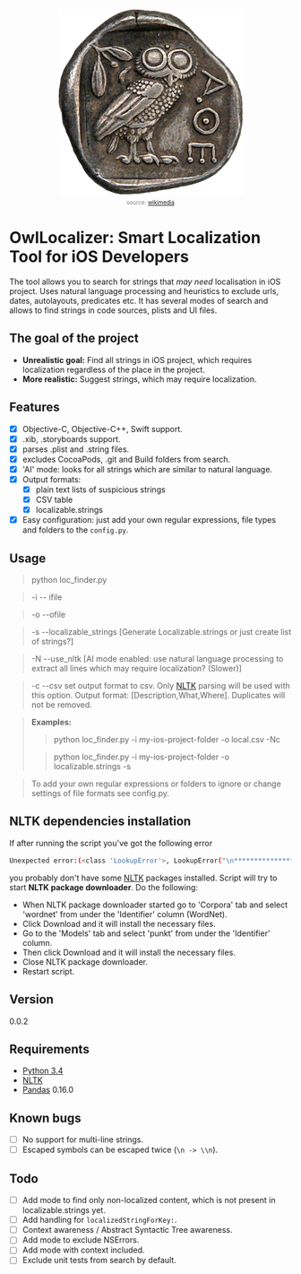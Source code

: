 <p align="center">
<img src="owl.png" alt="OwlLocalizer: Smart Localization Tool for iOS Developers" />
<br><font color="gray" size="-3">source: <a href="https://upload.wikimedia.org/wikipedia/commons/4/4d/Tetradrachm_Athens_450_reverse_CdM_Paris-transparent.png">wikimedia</a></font>
</p>


OwlLocalizer: Smart Localization Tool for iOS Developers
============

The tool allows you to search for strings that *may need* localisation in iOS project. Uses natural language processing and heuristics to exclude urls, dates, autolayouts, predicates etc. It has several modes of search and allows to find strings in code sources, plists and UI files.

## The goal of the project
* **Unrealistic goal:** Find all strings in iOS project, which requires localization regardless of the place in the project.
* **More realistic:** Suggest strings, which may require localization.

## Features
- [x] Objective-C, Objective-C++, Swift support.
- [x] .xib, .storyboards support.
- [x] parses .plist and .string files.
- [x] excludes CocoaPods, .git and Build folders from search.
- [x] 'AI' mode: looks for all strings which are similar to natural language.
- [x] Output formats:
    - [x] plain text lists of suspicious strings
    - [x] CSV table
    - [x] localizable.strings
- [x] Easy configuration: just add your own regular expressions, file types and folders to the ```config.py```.

## Usage


 >python loc_finder.py 

> -i -- ifile <inputfile> 

> -o --ofile <outputfile> 

> -s --localizable_strings [Generate Localizable.strings or just create list of strings?]

> -N --use_nltk [AI mode enabled: use natural language processing to extract all lines which may require localization? (Slower)]

> -c --csv set output format to csv. Only [NLTK] parsing will be used with this option. Output format: [Description,What,Where]. Duplicates will not be removed.

> **Examples:** 
>> python loc_finder.py -i my-ios-project-folder -o local.csv -Nc
>
>> python loc_finder.py -i my-ios-project-folder -o localizable.strings -s

> To add your own regular expressions or folders to ignore or change settings of file formats see config.py.

## NLTK dependencies installation

If after running the script you've got the following error

```bash
Unexpected error:(<class 'LookupError'>, LookupError("\n**********************************************************************\n  Resource 'tokenizers/punkt/PY3/english.pickle' not found.\n  Please use the NLTK Downloader to obtain the resource:  >>>\n  nltk.download()\n  Searched in:\n    - '/Users/gigaset/nltk_data'\n    - '/usr/share/nltk_data'\n    - '/usr/local/share/nltk_data'\n    - '/usr/lib/nltk_data'\n    - '/usr/local/lib/nltk_data'\n    - ''\n**********************************************************************",), <traceback object at 0x1084fc408>)
```
you probably don't have some [NLTK] packages installed. Script will try to start **NLTK package downloader**. Do the following:

* When NLTK package downloader started go to 'Corpora' tab and select 'wordnet' from under the 'Identifier' column (WordNet).
* Click Download and it will install the necessary files.
* Go to the 'Models' tab and select 'punkt' from under the 'Identifier' column.
* Then click Download and it will install the necessary files.
* Close NLTK package downloader.
* Restart script. 

## Version
0.0.2

## Requirements

* [Python 3.4]
* [NLTK]
* [Pandas] 0.16.0

## Known bugs

* [ ] No support for multi-line strings.
* [ ] Escaped symbols can be escaped twice (``` \n -> \\n ```). 

## Todo

* [ ] Add mode to find only non-localized content, which is not present in localizable.strings yet. 
* [ ] Add handling for ```localizedStringForKey:```.
* [ ] Context awareness / Abstract Syntactic Tree awareness.
* [ ] Add mode to exclude NSErrors.
* [ ] Add mode with context included.
* [ ] Exclude unit tests from search by default.

[NLTK]: http://www.nltk.org/
[Python 3.4]: https://www.python.org/download/releases/3.4.0/
[Pandas]: https://pypi.python.org/pypi/pandas